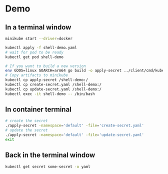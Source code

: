 # Demo

## In a terminal window

```bash
minikube start --driver=docker

kubectl apply -f shell-demo.yaml
# wait for pod to be ready
kubectl get pod shell-demo

# If you want to build a new version
env GOOS=linux GOARCH=arm64 go build -o apply-secret ../client/cmd/kubeclient
# Copy artifacts to minikube
kubectl cp apply-secret /shell-demo:/
kubectl cp create-secret.yaml /shell-demo:/
kubectl cp update-secret.yaml /shell-demo:/
kubectl exec -it shell-demo -- /bin/bash
```

## In container terminal

```bash
# create the secret
./apply-secret -namespace='default' -file='create-secret.yaml'
# update the secret
./apply-secret -namespace='default' -file='update-secret.yaml'
exit
```

## Back in the terminal window

```bash
kubectl get secret some-secret -o yaml
```


